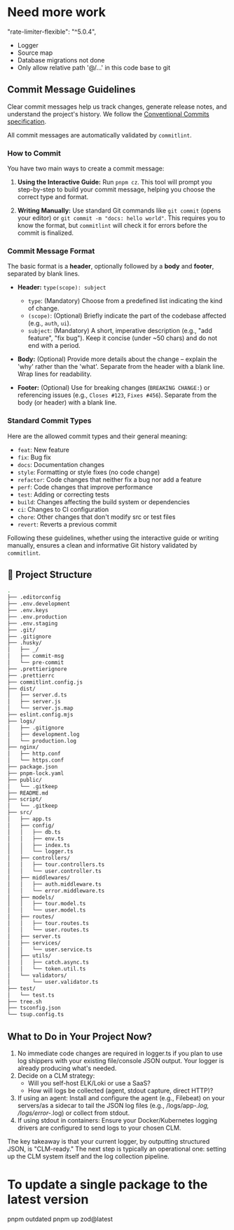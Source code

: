 # Need more work

"rate-limiter-flexible": "^5.0.4",

- Logger
- Source map
- Database migrations not done
- Only allow relative path '@/...' in this code base to git

## Commit Message Guidelines

Clear commit messages help us track changes, generate release notes, and understand the project's history. We follow the [Conventional Commits specification](https://www.conventionalcommits.org/en/v1.0.0/).

All commit messages are automatically validated by `commitlint`.

### How to Commit

You have two main ways to create a commit message:

1.  **Using the Interactive Guide:**
    Run `pnpm cz`. This tool will prompt you step-by-step to build your commit message, helping you choose the correct type and format.

2.  **Writing Manually:**
    Use standard Git commands like `git commit` (opens your editor) or `git commit -m "docs: hello world"`. This requires you to know the format, but `commitlint` will check it for errors before the commit is finalized.

### Commit Message Format

The basic format is a **header**, optionally followed by a **body** and **footer**, separated by blank lines.

- **Header:** `type(scope): subject`
    - `type`: (Mandatory) Choose from a predefined list indicating the kind of change.
    - `(scope)`: (Optional) Briefly indicate the part of the codebase affected (e.g., `auth`, `ui`).
    - `subject`: (Mandatory) A short, imperative description (e.g., "add feature", "fix bug"). Keep it concise (under ~50 chars) and do not end with a period.

- **Body:** (Optional) Provide more details about the change – explain the 'why' rather than the 'what'. Separate from the header with a blank line. Wrap lines for readability.

- **Footer:** (Optional) Use for breaking changes (`BREAKING CHANGE:`) or referencing issues (e.g., `Closes #123`, `Fixes #456`). Separate from the body (or header) with a blank line.

### Standard Commit Types

Here are the allowed commit types and their general meaning:

- `feat`: New feature
- `fix`: Bug fix
- `docs`: Documentation changes
- `style`: Formatting or style fixes (no code change)
- `refactor`: Code changes that neither fix a bug nor add a feature
- `perf`: Code changes that improve performance
- `test`: Adding or correcting tests
- `build`: Changes affecting the build system or dependencies
- `ci`: Changes to CI configuration
- `chore`: Other changes that don't modify src or test files
- `revert`: Reverts a previous commit

Following these guidelines, whether using the interactive guide or writing manually, ensures a clean and informative Git history validated by `commitlint`.

## 📁 Project Structure

```bash
.
├── .editorconfig
├── .env.development
├── .env.keys
├── .env.production
├── .env.staging
├── .git/
├── .gitignore
├── .husky/
│   ├── _/
│   ├── commit-msg
│   └── pre-commit
├── .prettierignore
├── .prettierrc
├── commitlint.config.js
├── dist/
│   ├── server.d.ts
│   ├── server.js
│   └── server.js.map
├── eslint.config.mjs
├── logs/
│   ├── .gitignore
│   ├── development.log
│   └── production.log
├── nginx/
│   ├── http.conf
│   └── https.conf
├── package.json
├── pnpm-lock.yaml
├── public/
│   └── .gitkeep
├── README.md
├── script/
│   └── .gitkeep
├── src/
│   ├── app.ts
│   ├── config/
│   │   ├── db.ts
│   │   ├── env.ts
│   │   ├── index.ts
│   │   └── logger.ts
│   ├── controllers/
│   │   ├── tour.controllers.ts
│   │   └── user.controller.ts
│   ├── middlewares/
│   │   ├── auth.middleware.ts
│   │   └── error.middleware.ts
│   ├── models/
│   │   ├── tour.model.ts
│   │   └── user.model.ts
│   ├── routes/
│   │   ├── tour.routes.ts
│   │   └── user.routes.ts
│   ├── server.ts
│   ├── services/
│   │   └── user.service.ts
│   ├── utils/
│   │   ├── catch.async.ts
│   │   └── token.util.ts
│   └── validators/
│       └── user.validator.ts
├── test/
│   └── test.ts
├── tree.sh
├── tsconfig.json
└── tsup.config.ts
```

## What to Do in Your Project Now?

1. No immediate code changes are required in logger.ts if you plan to use log shippers with your existing file/console JSON output. Your logger is already producing what's needed.
2. Decide on a CLM strategy:
    - Will you self-host ELK/Loki or use a SaaS?
    - How will logs be collected (agent, stdout capture, direct HTTP)?
3. If using an agent: Install and configure the agent (e.g., Filebeat) on your servers/as a sidecar to tail the JSON log files (e.g., /logs/app-_.log, /logs/error-_.log) or collect from stdout.
4. If using stdout in containers: Ensure your Docker/Kubernetes logging drivers are configured to send logs to your chosen CLM.

The key takeaway is that your current logger, by outputting structured JSON, is "CLM-ready." The next step is typically an operational one: setting up the CLM system itself and the log collection pipeline.

# To update a single package to the latest version

pnpm outdated
pnpm up zod@latest
